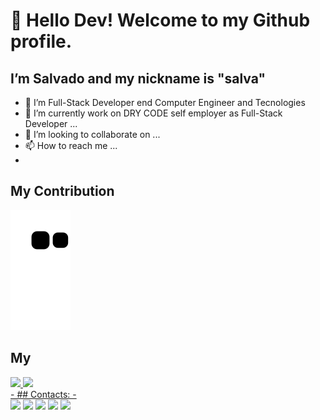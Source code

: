 # 👋 Hello Dev! Welcome to my Github profile.
##  I’m Salvado and my nickname is "salva"
- 👀 I’m Full-Stack Developer end Computer Engineer and Tecnologies
- 🌱 I’m currently work on DRY CODE self employer as Full-Stack Developer ...
- 💞️ I’m looking to collaborate on ...
- 📫 How to reach me ...
- 
## My Contribution
![Snake animation](https://github.com/salvamatavele/salvamatavele/blob/output/github-contribution-grid-snake.svg)

## My
<div>
<a href="https://github.com/salvamatavele">
<img height="180em" src="https://github-readme-stats.vercel.app/api/top-langs/?username=salvamatavele&layout=compact&langs_count=7&theme=dracula"/>
<img height="180em" src="https://github-readme-stats.vercel.app/api?username=salvamatavele&show_icons=true&theme=dracula&include_all_commits=true&count_private=true"/>
</div>
- 
## Contacts:
-
<div>
<a href="https://www.youtube.com/seu-canal-youtube-aqui" target="_blank"><img src="https://img.shields.io/badge/YouTube-FF0000?style=for-the-badge&logo=youtube&logoColor=white" target="_blank"></a>
<a href="https://instagram.com/salvamatavele" target="_blank"><img src="https://img.shields.io/badge/-Instagram-%23E4405F?style=for-the-badge&logo=instagram&logoColor=white" target="_blank"></a>
<a href="https://join.skype.com/invite/xpsvtYx8ckA6" target="_blank"><img src="https://img.shields.io/badge/-Skype-%230077B5?style=for-the-badge&logo=skype&logoColor=white" target="_blank"></a>
<a href = "mailto:smatavele1@gmail.com"><img src="https://img.shields.io/badge/Gmail-D14836?style=for-the-badge&logo=gmail&logoColor=white" target="_blank"></a>
<a href="https://www.linkedin.com/in/salvado-matavele-b99650192/" target="_blank"><img src="https://img.shields.io/badge/-LinkedIn-%230077B5?style=for-the-badge&logo=linkedin&logoColor=white" target="_blank"></a>   
</div>

<!---
salvamatavele/salvamatavele is a ✨ special ✨ repository because its `README.md` (this file) appears on your GitHub profile.
You can click the Preview link to take a look at your changes.
--->
